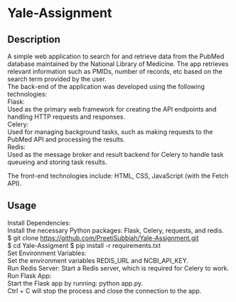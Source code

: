 # Yale-Assignment
## Description
A simple web application to search for and retrieve data from the PubMed database maintained by the National Library of Medicine. The app retrieves relevant information such as PMIDs, number of records, etc based on the search term provided by the user. \
The back-end of the application was developed using the following technologies: \
Flask: \
Used as the primary web framework for creating the API endpoints and handling HTTP requests and responses. \
Celery: \
Used for managing background tasks, such as making requests to the PubMed API and processing the results. \
Redis: \
Used as the message broker and result backend for Celery to handle task queueing and storing task results.

The front-end technologies include: HTML, CSS, JavaScript (with the Fetch API).

## Usage
Install Dependencies: \
Install the necessary Python packages: Flask, Celery, requests, and redis. \
$ git clone https://github.com/PreetiSubbiah/Yale-Assignment.git \
$ cd Yale-Assigment $ pip install -r requirements.txt \
Set Environment Variables: \
Set the environment variables REDIS_URL and NCBI_API_KEY. \
Run Redis Server:
Start a Redis server, which is required for Celery to work. \
Run Flask App: \
Start the Flask app by running: python app.py. \
Ctrl + C will stop the process and close the connection to the app.
